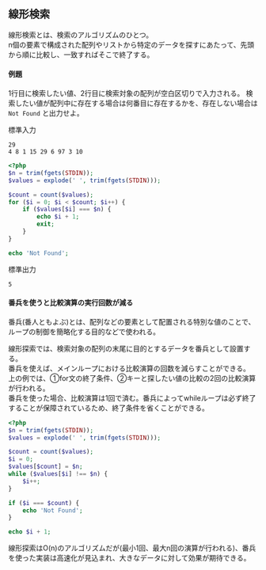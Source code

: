 ## 線形検索
線形検索とは、検索のアルゴリズムのひとつ。  
n個の要素で構成された配列やリストから特定のデータを探すにあたって、先頭から順に比較し、一致すればそこで終了する。

#### 例題
1行目に検索したい値、2行目に検索対象の配列が空白区切りで入力される。
検索したい値が配列中に存在する場合は何番目に存在するかを、存在しない場合は `Not Found` と出力せよ。

標準入力
```
29
4 8 1 15 29 6 97 3 10 
```

```php
<?php
$n = trim(fgets(STDIN));
$values = explode(' ', trim(fgets(STDIN)));

$count = count($values);
for ($i = 0; $i < $count; $i++) {
    if ($values[$i] === $n) {
    	echo $i + 1;
        exit;
    }
}

echo 'Not Found';
```

標準出力
```
5
```

#### 番兵を使うと比較演算の実行回数が減る
番兵(番人ともよぶ)とは、配列などの要素として配置される特別な値のことで、ループの制御を簡略化する目的などで使われる。  

線形探索では、検索対象の配列の末尾に目的とするデータを番兵として設置する。  
番兵を使えば、メインループにおける比較演算の回数を減らすことができる。  
上の例では、①for文の終了条件、②キーと探したい値の比較の2回の比較演算が行われる。  
番兵を使った場合、比較演算は1回で済む。番兵によってwhileループは必ず終了することが保障されているため、終了条件を省くことができる。    

```php
<?php
$n = trim(fgets(STDIN));
$values = explode(' ', trim(fgets(STDIN)));

$count = count($values);
$i = 0;
$values[$count] = $n;
while ($values[$i] !== $n) {
	$i++;
}

if ($i === $count) {
	echo 'Not Found';
}

echo $i + 1;
```

線形探索はO(n)のアルゴリズムだが(最小1回、最大n回の演算が行われる)、番兵を使った実装は高速化が見込まれ、大きなデータに対して効果が期待できる。  
